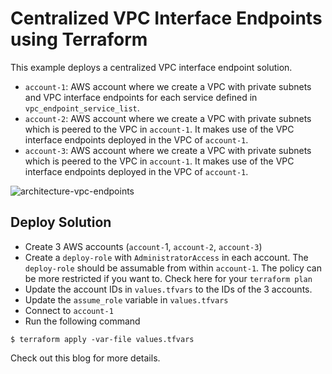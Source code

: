 # Centralized VPC Interface Endpoints using Terraform

This example deploys a centralized VPC interface endpoint solution.

* `account-1`: AWS account where we create a VPC with private subnets and VPC interface endpoints for each service defined in `vpc_endpoint_service_list`.
* `account-2`: AWS account where we create a VPC with private subnets which is peered to the VPC in `account-1`. It makes use of the VPC interface endpoints deployed in the VPC of `account-1`.
* `account-3`: AWS account where we create a VPC with private subnets which is peered to the VPC in `account-1`. It makes use of the VPC interface endpoints deployed in the VPC of `account-1`.

![architecture-vpc-endpoints](https://user-images.githubusercontent.com/14105387/209798465-a75e716c-f233-456d-814e-a5f0e55dfea4.png)

## Deploy Solution

* Create 3 AWS accounts (`account-`1, `account-2`, `account-3`)
* Create a `deploy-role` with `AdministratorAccess` in each account. The `deploy-role` should be assumable from within `account-1`. The policy can be more restricted if you want to. Check here for your `terraform plan`
* Update the account IDs in `values.tfvars` to the IDs of the 3 accounts.
* Update the `assume_role` variable in `values.tfvars`
* Connect to `account-1`
* Run the following command
```
$ terraform apply -var-file values.tfvars
```

Check out this blog for more details.